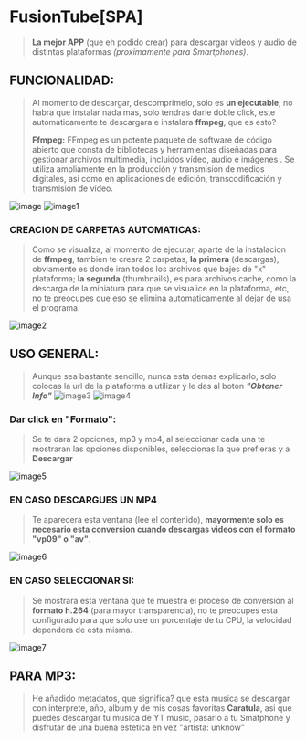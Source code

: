 # **FusionTube[SPA]**
> **La mejor APP** (que eh podido crear) para descargar videos y audio de distintas plataformas *(proximamente para Smartphones)*.

## FUNCIONALIDAD:
> Al momento de descargar, descomprimelo, solo es **un ejecutable**, no habra que instalar nada mas, solo tendras darle doble click, este automaticamente te descargara e instalara **ffmpeg**, que es esto?
> 
> **Ffmpeg:**
> FFmpeg es un potente paquete de software de código abierto que consta de bibliotecas y herramientas diseñadas para gestionar archivos multimedia, incluidos vídeo, audio e imágenes . Se utiliza ampliamente en la producción y transmisión de medios digitales, así como en aplicaciones de edición, transcodificación y transmisión de vídeo.

![image](https://github.com/user-attachments/assets/8b0312a2-db86-42a4-85a4-10828613b975)
![image1](https://github.com/user-attachments/assets/19169e91-1a71-48ed-b94a-c6b007c2c912)
### CREACION DE CARPETAS AUTOMATICAS:
> Como se visualiza, al momento de ejecutar, aparte de la instalacion de **ffmpeg**, tambien te creara 2 carpetas, **la primera** (descargas), obviamente es donde iran todos los archivos que bajes de "x" plataforma; **la segunda** (thumbnails), es para archivos cache, como la descarga de la miniatura para que se visualice en la plataforma, etc, no te preocupes que eso se elimina automaticamente al dejar de usa el programa.

![image2](https://github.com/user-attachments/assets/17a59937-5300-4f33-90cc-5f510fdc536e)
## USO GENERAL:
> Aunque sea bastante sencillo, nunca esta demas explicarlo, solo colocas la url de la plataforma a utilizar y le das al boton ***"Obtener Info"***
![image3](https://github.com/user-attachments/assets/8d1f57d6-a91c-4bb2-a85b-af23706cac91)
![image4](https://github.com/user-attachments/assets/b42525ea-4f01-4013-854f-62188cd63824)
### Dar click en "Formato":
> Se te dara 2 opciones, mp3 y mp4, al seleccionar cada una te mostraran las opciones disponibles, seleccionas la que prefieras y a **Descargar**

![image5](https://github.com/user-attachments/assets/3a27205a-d627-4bbf-9704-64b2544a5d4f)
### EN CASO DESCARGUES UN MP4
> Te aparecera esta ventana (lee el contenido), **mayormente solo es necesario esta conversion cuando descargas videos con el formato "vp09" o "av"**.

![image6](https://github.com/user-attachments/assets/4c544b2d-1ce4-4ecc-8420-00703f8e7e99)
### EN CASO SELECCIONAR SI:
> Se mostrara esta ventana que te muestra el proceso de conversion al **formato h.264** (para mayor transparencia), no te preocupes esta configurado para que solo use un porcentaje de tu CPU, la velocidad dependera de esta misma.

![image7](https://github.com/user-attachments/assets/0e41dc19-219b-4f64-b2b2-602af4b01efa)
## PARA MP3:
> He añadido metadatos, que significa? que esta musica se descargar con interprete, año, album y de mis cosas favoritas **Caratula**, asi que puedes descargar tu musica de YT music, pasarlo a tu Smatphone y disfrutar de una buena estetica en vez "artista: unknow"
